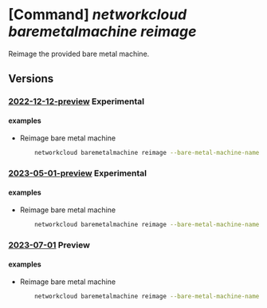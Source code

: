 # [Command] _networkcloud baremetalmachine reimage_

Reimage the provided bare metal machine.

## Versions

### [2022-12-12-preview](/Resources/mgmt-plane/L3N1YnNjcmlwdGlvbnMve30vcmVzb3VyY2Vncm91cHMve30vcHJvdmlkZXJzL21pY3Jvc29mdC5uZXR3b3JrY2xvdWQvYmFyZW1ldGFsbWFjaGluZXMve30vcmVpbWFnZQ==/2022-12-12-preview.xml) **Experimental**

<!-- mgmt-plane /subscriptions/{}/resourcegroups/{}/providers/microsoft.networkcloud/baremetalmachines/{}/reimage 2022-12-12-preview -->

#### examples

- Reimage bare metal machine
    ```bash
        networkcloud baremetalmachine reimage --bare-metal-machine-name "bareMetalMachineName" --resource-group "resourceGroupName"
    ```

### [2023-05-01-preview](/Resources/mgmt-plane/L3N1YnNjcmlwdGlvbnMve30vcmVzb3VyY2Vncm91cHMve30vcHJvdmlkZXJzL21pY3Jvc29mdC5uZXR3b3JrY2xvdWQvYmFyZW1ldGFsbWFjaGluZXMve30vcmVpbWFnZQ==/2023-05-01-preview.xml) **Experimental**

<!-- mgmt-plane /subscriptions/{}/resourcegroups/{}/providers/microsoft.networkcloud/baremetalmachines/{}/reimage 2023-05-01-preview -->

#### examples

- Reimage bare metal machine
    ```bash
        networkcloud baremetalmachine reimage --bare-metal-machine-name "bareMetalMachineName" --resource-group "resourceGroupName"
    ```

### [2023-07-01](/Resources/mgmt-plane/L3N1YnNjcmlwdGlvbnMve30vcmVzb3VyY2Vncm91cHMve30vcHJvdmlkZXJzL21pY3Jvc29mdC5uZXR3b3JrY2xvdWQvYmFyZW1ldGFsbWFjaGluZXMve30vcmVpbWFnZQ==/2023-07-01.xml) **Preview**

<!-- mgmt-plane /subscriptions/{}/resourcegroups/{}/providers/microsoft.networkcloud/baremetalmachines/{}/reimage 2023-07-01 -->

#### examples

- Reimage bare metal machine
    ```bash
        networkcloud baremetalmachine reimage --bare-metal-machine-name "bareMetalMachineName" --resource-group "resourceGroupName"
    ```
